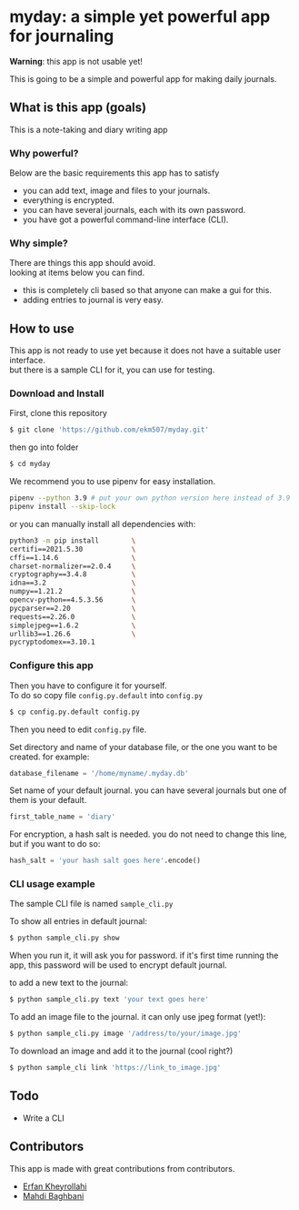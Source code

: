 # myday: a simple yet powerful app for journaling

__Warning__: this app is not usable yet!

This is going to be a simple and powerful app for making daily journals.

## What is this app (goals)

This is a note-taking and diary writing app

### Why powerful?

Below are the basic requirements this app has to satisfy

- you can add text, image and files to your journals.
- everything is encrypted.
- you can have several journals, each with its own password.
- you have got a powerful command-line interface (CLI).

### Why simple?

There are things this app should avoid.  
looking at items below you can find.

- this is completely cli based so that anyone can make a gui for this.
- adding entries to journal is very easy.

## How to use

This app is not ready to use yet because it does not have a suitable user interface.  
but there is a sample CLI for it, you can use for testing.

### Download and Install

First, clone this repository

```bash
$ git clone 'https://github.com/ekm507/myday.git'
```

then go into folder

```bash
$ cd myday
```

We recommend you to use pipenv for easy installation.

```bash
pipenv --python 3.9 # put your own python version here instead of 3.9
pipenv install --skip-lock
```

or you can manually install all dependencies with:

```bash
python3 -m pip install        \
certifi==2021.5.30            \
cffi==1.14.6                  \
charset-normalizer==2.0.4     \
cryptography==3.4.8           \
idna==3.2                     \
numpy==1.21.2                 \
opencv-python==4.5.3.56       \
pycparser==2.20               \
requests==2.26.0              \
simplejpeg==1.6.2             \
urllib3==1.26.6               \
pycryptodomex==3.10.1
```

### Configure this app

Then you have to configure it for yourself.  
To do so copy file `config.py.default` into `config.py`

```bash
$ cp config.py.default config.py
```

Then you need to edit `config.py` file.

Set directory and name of your database file, or the one you want to be created. for example:

```python
database_filename = '/home/myname/.myday.db'
```

Set name of your default journal. you can have several journals but one of them is your default.

```python
first_table_name = 'diary'
```

For encryption, a hash salt is needed. you do not need to change this line, but if you want to do so:

```python
hash_salt = 'your hash salt goes here'.encode()
```

### CLI usage example

The sample CLI file is named `sample_cli.py`

To show all entries in default journal:

```bash
$ python sample_cli.py show
```

When you run it, it will ask you for password. if it's first time running the app, this password will be used to encrypt
default journal.

to add a new text to the journal:

```bash
$ python sample_cli.py text 'your text goes here'
```

To add an image file to the journal. it can only use jpeg format (yet!):

```bash
$ python sample_cli.py image '/address/to/your/image.jpg'
```

To download an image and add it to the journal (cool right?)

```bash
$ python sample_cli link 'https://link_to_image.jpg'
```

## Todo

- Write a CLI

## Contributors

This app is made with great contributions from contributors.

- [Erfan Kheyrollahi](https://github.com/ekm507)
- [Mahdi Baghbani](https://github.com/MahdiBaghbani)
